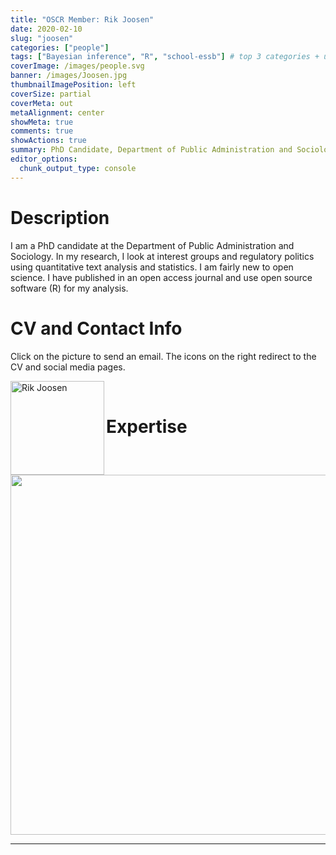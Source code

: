 ```yaml
---
title: "OSCR Member: Rik Joosen"
date: 2020-02-10
slug: "joosen"
categories: ["people"]
tags: ["Bayesian inference", "R", "school-essb"] # top 3 categories + unique + school
coverImage: /images/people.svg
banner: /images/Joosen.jpg
thumbnailImagePosition: left
coverSize: partial
coverMeta: out
metaAlignment: center
showMeta: true
comments: true
showActions: true
summary: PhD Candidate, Department of Public Administration and Sociology, ESSB
editor_options: 
  chunk_output_type: console
---
```




# Description

I am a PhD candidate at the Department of Public Administration and Sociology. In my research, I look at interest groups and regulatory politics using quantitative text analysis and statistics. I am fairly new to open science. I have published in an open access journal and use open source software (R) for my analysis.

# CV and Contact Info

Click on the picture to send an email. The icons on the right redirect to the CV and social media pages.

<!-- EMAIL -->
<p>
  <a href="mailto:joosen@essb.eur.nl">
  <img border="0" alt="Rik Joosen" src="/images/Joosen.jpg" width="150" height="150" align="left">
  </a>
</p>

<!-- CV -->
<p align="center">
  <a href="https://www.linkedin.com/in/rik-joosen-34041531/" class="fa fa-file fa-2x" style="color:#00B969;">
  </a>
</p>

<!-- RESEARCHGATE -->
<p align="center">
  <a href="https://www.researchgate.net/profile/Rik_Joosen" class="ai ai-researchgate fa-2x" style="color:#000000;">
  </a>
</p>

<!-- ORCID -->
<p align="center">
  <a href="https://orcid.org/0000-0002-0047-6098" class="ai ai-orcid fa-2x" style="color:#000000;">
  </a>
</p>

<BR>

# Expertise

<img src="{{< blogdown/postref >}}index_files/figure-html/radarPlot-1.png" width="576" />

***


